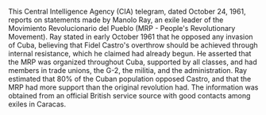 This Central Intelligence Agency (CIA) telegram, dated October 24, 1961, reports on statements made by Manolo Ray, an exile leader of the Movimiento Revolucionario del Pueblo (MRP - People's Revolutionary Movement). Ray stated in early October 1961 that he opposed any invasion of Cuba, believing that Fidel Castro's overthrow should be achieved through internal resistance, which he claimed had already begun. He asserted that the MRP was organized throughout Cuba, supported by all classes, and had members in trade unions, the G-2, the militia, and the administration. Ray estimated that 80% of the Cuban population opposed Castro, and that the MRP had more support than the original revolution had. The information was obtained from an official British service source with good contacts among exiles in Caracas.
